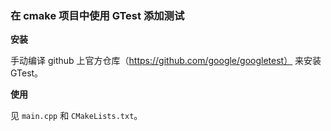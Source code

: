 ### 在 cmake 项目中使用 GTest 添加测试

**安装**

手动编译 github 上官方仓库（https://github.com/google/googletest） 来安装 GTest。

**使用**

见 ``main.cpp`` 和 ``CMakeLists.txt``。
